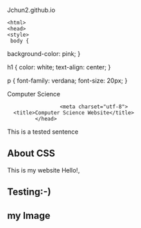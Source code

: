 Jchun2.github.io
 <!DOCTYPE HTML>
    <html>
    <head>
    <style>
     body {
  background-color: pink;
}

h1 {
  color: white;
  text-align: center;
}

p {
  font-family: verdana;
  font-size: 20px;
}
</style>
</head>
<body>
<head>Computer Science</head>

                     <meta charset="utf-8">
      <title>Computer Science Website</title>
             </head>
<body> </body>
<body>
    <p> This is a tested sentence</p>
    <section data-type""chapter">
    <h1 id="chapter1">About CSS</h1>
    <p class""bluetext">This is my website Hello!,
    </p>
             </body>
<h1>Testing:-)</h1>
<h2>my Image</h2>
<img src="img/happy-computer.jpeg" width='5"' height='5"'/>  
</body>
</html>
